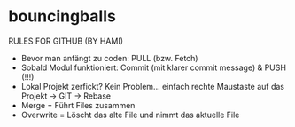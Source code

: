 # bouncingballs

RULES FOR GITHUB (BY HAMI)

- Bevor man anfängt zu coden: PULL (bzw. Fetch)
- Sobald Modul funktioniert: Commit (mit klarer commit message) & PUSH (!!!)
- Lokal Projekt zerfickt? Kein Problem... einfach rechte Maustaste auf das Projekt -> GIT -> Rebase
- Merge = Führt Files zusammen
- Overwrite = Löscht das alte File und nimmt das aktuelle File
